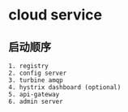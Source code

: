 # cloud service

## 启动顺序
    1. registry
    2. config server
    3. turbine amqp
    4. hystrix dashboard (optional)
    5. api-gateway
    6. admin server
